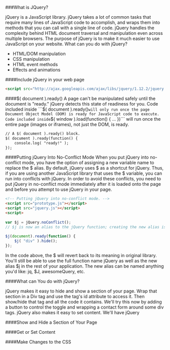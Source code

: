 ###What is JQuery?

jQuery is a JavaScript library. jQuery takes a lot of common tasks that require many lines of JavaScript code to accomplish, and wraps them into methods that you can call with a single line of code. jQuery handles the complexity behind HTML document traversal and manipulation even across multiple browsers. The purpose of jQuery is to make it much easier to use JavaScript on your website.
What can you do with jQuery?
 * HTML/DOM manipulation
 * CSS manipulation
 * HTML event methods
 * Effects and animations

####Include jQuery in your web page
```html
<script src="http://ajax.googleapis.com/ajax/libs/jquery/1.12.2/jquery.min.js"></script>
```
 
####$( document ).ready()
A page can't be manipulated safely until the document is "ready." jQuery detects this state of readiness for you. Code included inside ```$( document ).ready()``` will only run once the page Document Object Model (DOM) is ready for JavaScript code to execute. Code included inside ```$( window ).load(function() { ... })``` will run once the entire page (images or iframes), not just the DOM, is ready.

```html
// A $( document ).ready() block.
$( document ).ready(function() {
    console.log( "ready!" );
});
```

####Putting jQuery Into No-Conflict Mode
When you put jQuery into no-conflict mode, you have the option of assigning a new variable name to replace the $ alias. By default, jQuery uses $ as a shortcut for jQuery. Thus, if you are using another JavaScript library that uses the $ variable, you can run into conflicts with jQuery. In order to avoid these conflicts, you need to put jQuery in no-conflict mode immediately after it is loaded onto the page and before you attempt to use jQuery in your page.

```html
<!-- Putting jQuery into no-conflict mode. -->
<script src="prototype.js"></script>
<script src="jquery.js"></script>
<script>
 
var $j = jQuery.noConflict();
// $j is now an alias to the jQuery function; creating the new alias is optional.
 
$j(document).ready(function() {
    $j( "div" ).hide();
});
```
In the code above, the $ will revert back to its meaning in original library. You'll still be able to use the full function name jQuery as well as the new alias $j in the rest of your application. The new alias can be named anything you'd like: jq, $J, awesomeQuery, etc.

####What can You do with jQuery?

jQuery makes it easy to hide and show a section of your page. Wrap that section in a Div tag and use the tag's id attribute to access it. Then show/hide that tag and all the code it contains. We'll try this now by adding a button to control the toggle and wrapping a contact form around some div tags. jQuery also makes it easy to set content. We'll have jQuery 

####Show and Hide a Section of Your Page

####Get or Set Content

####Make Changes to the CSS

